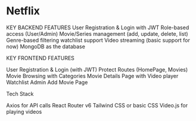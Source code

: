 # Netflix
KEY BACKEND FEATURES
User Registration & Login with JWT
Role-based access (User/Admin)
Movie/Series management (add, update, delete, list)
Genre-based filtering 
watchlist support
Video streaming (basic support for now)
MongoDB as the database


KEY FRONTEND FEATURES

User Registration & Login (with JWT)
Protect Routes (HomePage, Movies)
Movie Browsing with Categories
Movie Details Page with Video player
Watchlist
Admin Add Movie Page 


Tech  Stack

Axios for API calls
React Router v6
Tailwind CSS or basic CSS
Video.js for playing videos



